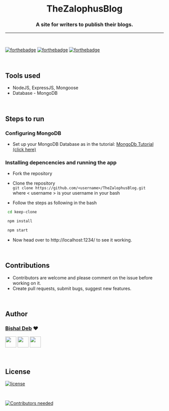 <h1 align="center" >TheZalophusBlog</h1>
<h3 align="center"> A site for writers to publish their blogs.</h3>

<hr>

<br>

[![forthebadge](http://forthebadge.com/images/badges/built-with-love.svg)](http://forthebadge.com)
[![forthebadge](https://forthebadge.com/images/badges/uses-js.svg)](http://forthebadge.com)
[![forthebadge](https://forthebadge.com/images/badges/check-it-out.svg)](https://forthebadge.com)


<br>


## Tools used
* NodeJS, ExpressJS, Mongoose
* Database - MongoDB

<br>

## Steps to run

### Configuring MongoDB

* Set up your MongoDB Database as in the tutorial: [MongoDb Tutorial (click here)](https://www.youtube.com/watch?v=FwMwO8pXfq0&t=27s
)
### Installing depencencies and running the app

* Fork the repository

* Clone the repository  
  `git clone https://github.com/<username>/TheZalophusBlog.git`   
  where \< username \> is your username in your bash
* Follow the steps as following in the bash

```sh
 cd keep-clone

 npm install

 npm start
```
* Now head over to http://localhost:1234/ to see it working.

<br>

## Contributions 

* Contributors are welcome and please comment on the issue before working on it.
* Create pull requests, submit bugs, suggest new features.
<br>

## Author

### [Bishal Deb](https://github.com/thebishaldeb) ❤

[<img src="https://image.flaticon.com/icons/svg/185/185964.svg" width="35" padding="10">](https://linkedin.com/in/bishal-deb-0322b6148/)
[<img src="https://image.flaticon.com/icons/svg/185/185981.svg" width="35" padding="10">](https://www.facebook.com/bishal.deb.5811)
[<img src="https://image.flaticon.com/icons/svg/185/185985.svg" width="35" padding="10">](https://www.instagram.com/the_zalophus/)

<br>


## License

[![license](https://img.shields.io/github/license/mashape/apistatus.svg)](#)

<br>

[![Contributors needed](https://img.shields.io/badge/contributors-needed-yellow.svg)](#)